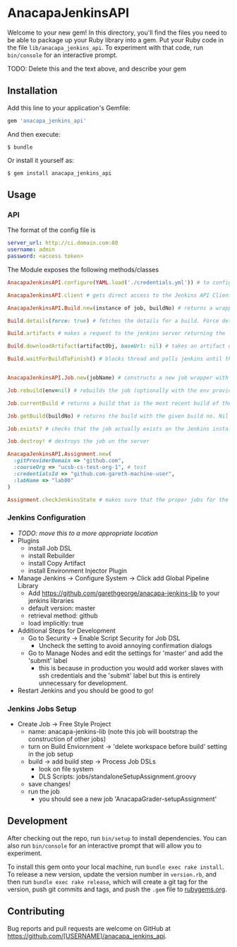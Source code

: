 # AnacapaJenkinsAPI

Welcome to your new gem! In this directory, you'll find the files you need to be able to package up your Ruby library into a gem. Put your Ruby code in the file `lib/anacapa_jenkins_api`. To experiment with that code, run `bin/console` for an interactive prompt.

TODO: Delete this and the text above, and describe your gem

## Installation

Add this line to your application's Gemfile:

```ruby
gem 'anacapa_jenkins_api'
```

And then execute:

    $ bundle

Or install it yourself as:

    $ gem install anacapa_jenkins_api

## Usage

### API
The format of the config file is
```YAML
server_url: http://ci.domain.com:80
username: admin
password: <access token>
```

The Module exposes the following methods/classes
```ruby
AnacapaJenkinsAPI.configure(YAML.load('./credentials.yml')) # to configure the connection to the Jenkins instance

AnacapaJenkinsAPI.client # gets direct access to the Jenkins API Client, should be needed externally

AnacapaJenkinsAPI.Build.new(instance of job, buildNo) # returns a wrapper around the build with the given buildId

Build.details(force: true) # fetches the details for a build. Force determines wether to refetch them or use the cached result from the last call to details

Build.artifacts # makes a request to the jenkins server returning the list of build artifacts

Build.downloadArtifact(artifactObj, baseUrl: nil) # takes an artifact object from the Build.artifacts call and downloads that artifact. baseUrl is automatically computed from cached build details. It can optionally be provided but is not necessary.

Build.waitForBuildToFinish() # blocks thread and polls jenkins until the build finishes (or fails)


AnacapaJenkinsAPI.Job.new(jobName) # constructs a new job wrapper with the name provided

Job.rebuild(env=nil) # rebuilds the job (optionally with the env provided)

Job.currentBuild # returns a build that is the most recent build of the job. Nil if no builds.

Job.getBuild(buildNo) # returns the build with the given build no. Nil if not found.

Job.exists? # checks that the job actually exists on the Jenkins installation

Job.destroy! # destroys the job on the server

AnacapaJenkinsAPI.Assignment.new(
  :gitProviderDomain => "github.com",
  :courseOrg => "ucsb-cs-test-org-1", # test
  :credentialsId => "github.com-gareth-machine-user",
  :labName => "lab00"
)

Assignment.checkJenkinsState # makes sure that the proper jobs for the assignment exist on Jenkins.
```


### Jenkins Configuration
 - _TODO: move this to a more appropriate location_
 - Plugins
    - install Job DSL
    - install Rebuilder
    - install Copy Artifact
    - install Environment Injector Plugin
 - Manage Jenkins -> Configure System -> Click add Global Pipeline Library
    - Add https://github.com/garethgeorge/anacapa-jenkins-lib to your jenkins libraries
    - default version: master
    - retrieval method: github
    - load implicitly: true
 - Additional Steps for Development
    - Go to Security -> Enable Script Security for Job DSL
       - Uncheck the setting to avoid annoying confirmation dialogs
    - Go to Manage Nodes and edit the settings for 'master' and add the 'submit' label
        - this is because in production you would add worker slaves with ssh credentials and the 'submit' label but this is entirely unnecessary for development.
 - Restart Jenkins and you should be good to go!

### Jenkins Jobs Setup
 - Create Job -> Free Style Project
    - name: anacapa-jenkins-lib (note this job will bootstrap the construction of other jobs)
    - turn on Build Enviornment -> 'delete workspace before build' setting in the job setup
    - build -> add build step -> Process Job DSLs
        - look on file system
        - DLS Scripts: jobs/standaloneSetupAssignment.groovy
    - save changes!
    - run the job
        - you should see a new job 'AnacapaGrader-setupAssignment'


## Development

After checking out the repo, run `bin/setup` to install dependencies. You can also run `bin/console` for an interactive prompt that will allow you to experiment.

To install this gem onto your local machine, run `bundle exec rake install`. To release a new version, update the version number in `version.rb`, and then run `bundle exec rake release`, which will create a git tag for the version, push git commits and tags, and push the `.gem` file to [rubygems.org](https://rubygems.org).

## Contributing

Bug reports and pull requests are welcome on GitHub at https://github.com/[USERNAME]/anacapa_jenkins_api.
